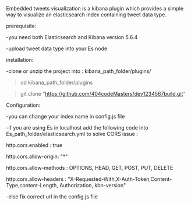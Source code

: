 
Embedded tweets visualization is a kibana plugin which provides a simple way to visualize an elasticsearch index containing tweet data type.

prerequisite:

-you need both Elasticsearch and Kibana version 5.6.4

-upload tweet data type into your Es node

installation:

-clone or unzip the project into : kibana_path_folder/plugins/  

   >cd kibana_path_folder/plugins
   
   >git clone "https://github.com/404codeMasters/dev1234567build.git"
   

Configuration:

-you can change your index name in config.js file

-if you are using Es in localhost add the following code into Es_path_folder/elasticsearch.yml to solve CORS issue :

  http.cors.enabled : true
  
  http.cors.allow-origin: "*"
  
  http.cors.allow-methods : OPTIONS, HEAD, GET, POST, PUT, DELETE
  
  http.cors.allow-headers : "X-Requested-With,X-Auth-Token,Content-Type,content-Length, Authorization, kbn-version"
  
 -else fix correct url in the config.js file













